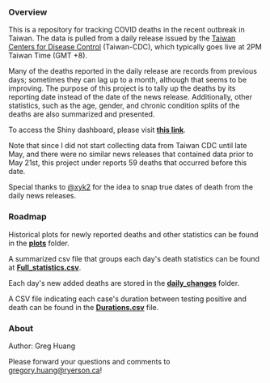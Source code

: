 ### Overview
This is a repository for tracking COVID deaths in the recent outbreak in Taiwan.
The data is pulled from a daily release issued by the [Taiwan Centers for Disease Control](https://www.cdc.gov.tw/) (Taiwan-CDC), which typically goes live at 2PM 
Taiwan Time (GMT +8). 

Many of the deaths reported in the daily release are records from previous days; 
sometimes they can lag up to a month, although that seems to be improving. The 
purpose of this project is to tally up the deaths by its reporting date instead
of the date of the news release. Additionally, other statistics, such as the age,
gender, and chronic condition splits of the deaths are also summarized and presented. 

To access the Shiny dashboard, please visit [**this link**](https://greghuang8.shinyapps.io/Taiwan_Covid_Dash).

Note that since I did not start collecting data from Taiwan CDC until late May, 
and there were no similar news releases that contained data prior to May 21st,
this project under reports 59 deaths that occurred before this date. 


Special thanks to [@xyk2](https://github.com/xyk2) for the idea to snap true 
dates of death from the daily news releases. 

### Roadmap 

Historical plots for newly reported deaths and other statistics can be found in the [**plots**](https://github.com/greghuang8/Taiwan_Covid_Dash/tree/main/plots) folder. 

A summarized csv file that groups each day's death statistics can be found at 
[**Full_statistics.csv**](https://github.com/greghuang8/Taiwan_Covid_Dash/blob/main/Full_statistics.csv).

Each day's new added deaths are stored in the [**daily_changes**](https://github.com/greghuang8/Taiwan_Covid_Dash/tree/main/daily_changes) folder. 

A CSV file indicating each case's duration between testing positive and death can be found in the [**Durations.csv**](https://github.com/greghuang8/Taiwan_Covid_Dash/blob/main/Durations.csv) file. 

### About
Author: Greg Huang

Please forward your questions and comments to <gregory.huang@ryerson.ca>!





